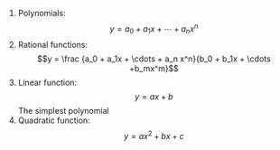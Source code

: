 1. Polynomials: $$y=a_0 + a_1x + \cdots + a_nx^n$$
2. Rational functions: $$y = \frac {a_0 + a_1x + \cdots + a_n x^n}{b_0 + b_1x + \cdots +b_mx^m}$$
3. Linear function: $$y=ax+b$$ The simplest polynomial
4. Quadratic function: $$y=ax^2 +bx+c$$
